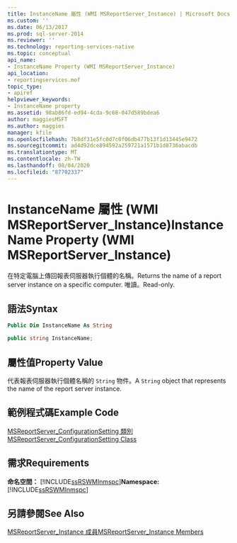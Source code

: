 ```yaml
---
title: InstanceName 屬性 (WMI MSReportServer_Instance) | Microsoft Docs
ms.custom: ''
ms.date: 06/13/2017
ms.prod: sql-server-2014
ms.reviewer: ''
ms.technology: reporting-services-native
ms.topic: conceptual
api_name:
- InstanceName Property (WMI MSReportServer_Instance)
api_location:
- reportingservices.mof
topic_type:
- apiref
helpviewer_keywords:
- InstanceName property
ms.assetid: 98ab86fd-ed94-4cda-9c68-047d589bdea6
author: maggiesMSFT
ms.author: maggies
manager: kfile
ms.openlocfilehash: 7b8df31e5fc0d7c0f06db477b13f1d13445e9472
ms.sourcegitcommit: ad4d92dce894592a259721a1571b1d8736abacdb
ms.translationtype: MT
ms.contentlocale: zh-TW
ms.lasthandoff: 08/04/2020
ms.locfileid: "87702337"
---
```

# <a name="instancename-property-wmi-msreportserver_instance"></a><span data-ttu-id="aa448-102">InstanceName 屬性 (WMI MSReportServer_Instance)</span><span class="sxs-lookup"><span data-stu-id="aa448-102">InstanceName Property (WMI MSReportServer_Instance)</span></span>
  <span data-ttu-id="aa448-103">在特定電腦上傳回報表伺服器執行個體的名稱。</span><span class="sxs-lookup"><span data-stu-id="aa448-103">Returns the name of a report server instance on a specific computer.</span></span> <span data-ttu-id="aa448-104">唯讀。</span><span class="sxs-lookup"><span data-stu-id="aa448-104">Read-only.</span></span>  
  
## <a name="syntax"></a><span data-ttu-id="aa448-105">語法</span><span class="sxs-lookup"><span data-stu-id="aa448-105">Syntax</span></span>  
  
```vb  
Public Dim InstanceName As String  
```  
  
```csharp  
public string InstanceName;  
```  
  
## <a name="property-value"></a><span data-ttu-id="aa448-106">屬性值</span><span class="sxs-lookup"><span data-stu-id="aa448-106">Property Value</span></span>  
 <span data-ttu-id="aa448-107">代表報表伺服器執行個體名稱的 `String` 物件。</span><span class="sxs-lookup"><span data-stu-id="aa448-107">A `String` object that represents the name of the report server instance.</span></span>  
  
## <a name="example-code"></a><span data-ttu-id="aa448-108">範例程式碼</span><span class="sxs-lookup"><span data-stu-id="aa448-108">Example Code</span></span>  
 [<span data-ttu-id="aa448-109">MSReportServer_ConfigurationSetting 類別</span><span class="sxs-lookup"><span data-stu-id="aa448-109">MSReportServer_ConfigurationSetting Class</span></span>](msreportserver-configurationsetting-class.md)  
  
## <a name="requirements"></a><span data-ttu-id="aa448-110">需求</span><span class="sxs-lookup"><span data-stu-id="aa448-110">Requirements</span></span>  
 <span data-ttu-id="aa448-111">**命名空間：** [!INCLUDE[ssRSWMInmspc](../../includes/ssrswminmspc-md.md)]</span><span class="sxs-lookup"><span data-stu-id="aa448-111">**Namespace:** [!INCLUDE[ssRSWMInmspc](../../includes/ssrswminmspc-md.md)]</span></span>  
  
## <a name="see-also"></a><span data-ttu-id="aa448-112">另請參閱</span><span class="sxs-lookup"><span data-stu-id="aa448-112">See Also</span></span>  
 [<span data-ttu-id="aa448-113">MSReportServer_Instance 成員</span><span class="sxs-lookup"><span data-stu-id="aa448-113">MSReportServer_Instance Members</span></span>](msreportserver-instance-members.md)  
  
  
